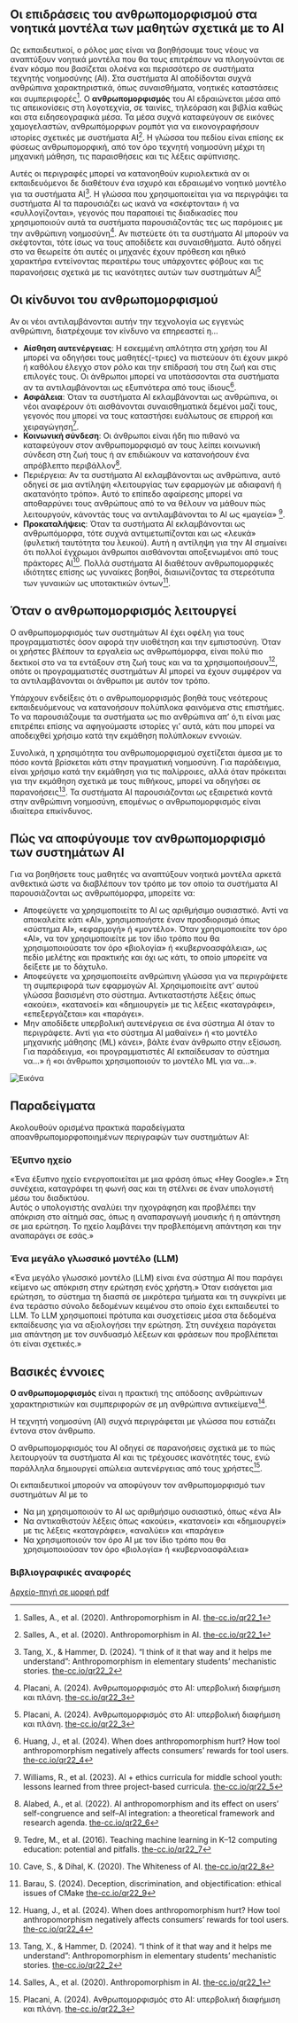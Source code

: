## Οι επιδράσεις του ανθρωπομορφισμού στα νοητικά μοντέλα των μαθητών σχετικά με το AI

Ως εκπαιδευτικοί, ο ρόλος μας είναι να βοηθήσουμε τους νέους να αναπτύξουν νοητικά μοντέλα που θα τους επιτρέπουν να πλοηγούνται σε έναν κόσμο που βασίζεται ολοένα και περισσότερο σε συστήματα τεχνητής νοημοσύνης (AI). Στα συστήματα AI αποδίδονται συχνά ανθρώπινα χαρακτηριστικά, όπως συναισθήματα, νοητικές καταστάσεις και συμπεριφορές[^1]. Ο **ανθρωπομορφισμός** του AI εδραιώνεται μέσα από τις απεικονίσεις στη λογοτεχνία, σε ταινίες, τηλεόραση και βιβλία καθώς και στα ειδησεογραφικά μέσα. Τα μέσα συχνά καταφεύγουν σε εικόνες χαμογελαστών, ανθρωπόμορφων ρομπότ για να εικονογραφήσουν ιστορίες σχετικές με συστήματα AI[^1]. Η γλώσσα του πεδίου είναι επίσης εκ φύσεως ανθρωπομορφική, από τον όρο τεχνητή νοημοσύνη μέχρι τη μηχανική μάθηση, τις παραισθήσεις και τις λέξεις αφύπνισης.

Αυτές οι περιγραφές μπορεί να κατανοηθούν κυριολεκτικά αν οι εκπαιδευόμενοι δε διαθέτουν ένα ισχυρό και εδραιωμένο νοητικό μοντέλο για τα συστήματα AI[^2]. Η γλώσσα που χρησιμοποιείται για να περιγράψει τα συστήματα AI τα παρουσιάζει ως ικανά να «σκέφτονται» ή να «συλλογίζονται», γεγονός που παραποιεί τις διαδικασίες που χρησιμοποιούν αυτά τα συστήματα παρουσιάζοντάς τες ως παρόμοιες με την ανθρώπινη νοημοσύνη[^3]. Αν πιστεύετε ότι τα συστήματα AI μπορούν να σκέφτονται, τότε ίσως να τους αποδίδετε και συναισθήματα. Αυτό οδηγεί στο να θεωρείτε ότι αυτές οι μηχανές έχουν πρόθεση και ηθικό χαρακτήρα εντείνοντας περαιτέρω τους υπάρχοντες φόβους και τις παρανοήσεις σχετικά με τις ικανότητες αυτών των συστημάτων AI[^3]

## Οι κίνδυνοι του ανθρωπομορφισμού

Αν οι νέοι αντιλαμβάνονται αυτήν την τεχνολογία ως εγγενώς ανθρώπινη, διατρέχουμε τον κίνδυνο να επηρεαστεί η…

- **Αίσθηση αυτενέργειας**: Η εσκεμμένη απλότητα στη χρήση του AI μπορεί να οδηγήσει τους μαθητές(-τριες) να πιστεύουν ότι έχουν μικρό ή καθόλου έλεγχο στον ρόλο και την επίδρασή του στη ζωή και στις επιλογές τους. Οι άνθρωποι μπορεί να υποτάσσονται στα συστήματα αν τα αντιλαμβάνονται ως εξυπνότερα από τους ίδιους[^4].
- **Ασφάλεια**: Όταν τα συστήματα AI εκλαμβάνονται ως ανθρώπινα, οι νέοι αναφέρουν ότι αισθάνονται συναισθηματικά δεμένοι μαζί τους, γεγονός που μπορεί να τους καταστήσει ευάλωτους σε επιρροή και χειραγώγηση[^5].
- **Κοινωνική σύνδεση**: Οι άνθρωποι είναι ήδη πιο πιθανό να καταφεύγουν στον ανθρωπομορφισμό αν τους λείπει κοινωνική σύνδεση στη ζωή τους ή αν επιδιώκουν να κατανοήσουν ένα απρόβλεπτο περιβάλλον[^6].
- Περιέργεια: Αν τα συστήματα AI εκλαμβάνονται ως ανθρώπινα, αυτό οδηγεί σε μια αντίληψη «λειτουργίας των εφαρμογών με αδιαφανή ή ακατανόητο τρόπο». Αυτό το επίπεδο αφαίρεσης μπορεί να αποθαρρύνει τους ανθρώπους από το να θέλουν να μάθουν πώς λειτουργούν, κάνοντάς τους να αντιλαμβάνονται το AI ως «μαγεία» [^7].
- **Προκαταλήψεις**: Όταν τα συστήματα AI εκλαμβάνονται ως ανθρωπόμορφα, τότε συχνά αντιμετωπίζονται και ως «λευκά» (φυλετική ταυτότητα του λευκού). Αυτή η αντίληψη για την AI σημαίνει ότι πολλοί έγχρωμοι άνθρωποι αισθάνονται αποξενωμένοι από τους πράκτορες AI[^8]. Πολλά συστήματα AI διαθέτουν ανθρωπομορφικές ιδιότητες επίσης ως γυναίκες βοηθοί, διαιωνίζοντας τα στερεότυπα των γυναικών ως υποτακτικών όντων[^9].

## Όταν ο ανθρωπομορφισμός λειτουργεί

Ο ανθρωπομορφισμός των συστημάτων AI έχει οφέλη για τους προγραμματιστές όσον αφορά την υιοθέτηση και την εμπιστοσύνη. Όταν οι χρήστες βλέπουν τα εργαλεία ως ανθρωπόμορφα, είναι πολύ πιο δεκτικοί στο να τα εντάξουν στη ζωή τους και να τα χρησιμοποιήσουν[^4], οπότε οι προγραμματιστές συστημάτων AI μπορεί να έχουν συμφέρον να τα αντιλαμβάνονται οι άνθρωποι με αυτόν τον τρόπο.

Υπάρχουν ενδείξεις ότι ο ανθρωπομορφισμός βοηθά τους νεότερους εκπαιδευόμενους να κατανοήσουν πολύπλοκα φαινόμενα στις επιστήμες. Το να παρουσιάζουμε τα συστήματα ως πιο ανθρώπινα απ’ ό,τι είναι μας επιτρέπει επίσης να αφηγούμαστε ιστορίες γι’ αυτά, κάτι που μπορεί να αποδειχθεί χρήσιμο κατά την εκμάθηση πολύπλοκων εννοιών.

Συνολικά, η χρησιμότητα του ανθρωπομορφισμού σχετίζεται άμεσα με το πόσο κοντά βρίσκεται κάτι στην πραγματική νοημοσύνη. Για παράδειγμα, είναι χρήσιμο κατά την εκμάθηση για τις παλίρροιες, αλλά όταν πρόκειται για την εκμάθηση σχετικά με τους πιθήκους, μπορεί να οδηγήσει σε παρανοήσεις[^2]. Τα συστήματα AI παρουσιάζονται ως εξαιρετικά κοντά στην ανθρώπινη νοημοσύνη, επομένως ο ανθρωπομορφισμός είναι ιδιαίτερα επικίνδυνος.

## Πώς να αποφύγουμε τον ανθρωπομορφισμό των συστημάτων AI

Για να βοηθήσετε τους μαθητές να αναπτύξουν νοητικά μοντέλα αρκετά ανθεκτικά ώστε να διαβλέπουν τον τρόπο με τον οποίο τα συστήματα AI παρουσιάζονται ως ανθρωπόμορφα, μπορείτε να:

- Αποφεύγετε να χρησιμοποιείτε το AI ως αριθμήσιμο ουσιαστικό. Αντί να αποκαλείτε κάτι «AI», χρησιμοποιήστε έναν προσδιορισμό όπως «σύστημα AI», «εφαρμογή» ή «μοντέλο». Όταν χρησιμοποιείτε τον όρο «AI», να τον χρησιμοποιείτε με τον ίδιο τρόπο που θα χρησιμοποιούσατε τον όρο «βιολογία» ή «κυβερνοασφάλεια», ως πεδίο μελέτης και πρακτικής και όχι ως κάτι, το οποίο μπορείτε να δείξετε με το δάχτυλο.
- Αποφεύγετε να χρησιμοποιείτε ανθρώπινη γλώσσα για να περιγράψετε τη συμπεριφορά των εφαρμογών AI. Χρησιμοποιείτε αντ’ αυτού γλώσσα βασισμένη στο σύστημα. Αντικαταστήστε λέξεις όπως «ακούει», «κατανοεί» και «δημιουργεί» με τις λέξεις «καταγράφει», «επεξεργάζεται» και «παράγει».
- Μην αποδίδετε υπερβολική αυτενέργεια σε ένα σύστημα AI όταν το περιγράφετε. Αντί για «το σύστημα AI μαθαίνει» ή «το μοντέλο μηχανικής μάθησης (ML) κάνει», βάλτε έναν άνθρωπο στην εξίσωση. Για παράδειγμα, «οι προγραμματιστές AI εκπαίδευσαν το σύστημα να…» ή «οι άνθρωποι χρησιμοποιούν το μοντέλο ML για να…».

![Εικόνα](Εικόνα)

## Παραδείγματα

Ακολουθούν ορισμένα πρακτικά παραδείγματα αποανθρωπομορφοποιημένων περιγραφών των συστημάτων AI:

### Έξυπνο ηχείο

«Ένα έξυπνο ηχείο ενεργοποιείται με μια φράση όπως «Hey Google».» Στη συνέχεια, καταγράφει τη φωνή σας και τη στέλνει σε έναν υπολογιστή μέσω του διαδικτύου.\
Αυτός ο υπολογιστής αναλύει την ηχογράφηση και προβλέπει την απόκριση στο αίτημά σας, όπως η αναπαραγωγή μουσικής ή η απάντηση σε μια ερώτηση. Το ηχείο λαμβάνει την προβλεπόμενη απάντηση και την αναπαράγει σε εσάς.»

### Ένα μεγάλο γλωσσικό μοντέλο (LLM)

«Ένα μεγάλο γλωσσικό μοντέλο (LLM) είναι ένα σύστημα AI που παράγει κείμενο ως απόκριση στην ερώτηση ενός χρήστη.» Όταν εισάγεται μια ερώτηση, το σύστημα τη διασπά σε μικρότερα τμήματα και τη συγκρίνει με ένα τεράστιο σύνολο δεδομένων κειμένου στο οποίο έχει εκπαιδευτεί το LLM. Το LLM χρησιμοποιεί πρότυπα και συσχετίσεις μέσα στα δεδομένα εκπαίδευσης για να αξιολογήσει την ερώτηση. Στη συνέχεια παράγεται μια απάντηση με τον συνδυασμό λέξεων και φράσεων που προβλέπεται ότι είναι σχετικές.»

## Βασικές έννοιες

**Ο ανθρωπομορφισμός** είναι η πρακτική της απόδοσης ανθρώπινων χαρακτηριστικών και συμπεριφορών σε μη ανθρώπινα αντικείμενα[^1].

Η τεχνητή νοημοσύνη (AI) συχνά περιγράφεται με γλώσσα που εστιάζει έντονα στον άνθρωπο.

Ο ανθρωπομορφισμός του AI οδηγεί σε παρανοήσεις σχετικά με το πώς λειτουργούν τα συστήματα AI και τις τρέχουσες ικανότητές τους, ενώ παράλληλα δημιουργεί απώλεια αυτενέργειας από τους χρήστες[^3].

Οι εκπαιδευτικοί μπορούν να αποφύγουν τον ανθρωπομορφισμό των συστημάτων AI με το

- Να μη χρησιμοποιούν το AI ως αριθμήσιμο ουσιαστικό, όπως «ένα AI»
- Να αντικαθιστούν λέξεις όπως «ακούει», «κατανοεί» και «δημιουργεί» με τις λέξεις «καταγράφει», «αναλύει» και «παράγει»
- Να χρησιμοποιούν τον όρο AI με τον ίδιο τρόπο που θα χρησιμοποιούσαν τον όρο «βιολογία» ή «κυβερνοασφάλεια»

### Βιβλιογραφικές αναφορές

[^1]: Salles, A., et al. (2020). Anthropomorphism in AI. [the-cc.io/qr22\_1](the-cc.io/qr22_1)

[^2]: Tang, X., & Hammer, D. (2024). “I think of it that way and it helps me understand”: Anthropomorphism in elementary students’ mechanistic stories. [the-cc.io/qr22\_2](the-cc.io/qr22_2)

[^3]: Placani, A. (2024). Ανθρωπομορφισμός στο AI: υπερβολική διαφήμιση και πλάνη. [the-cc.io/qr22\_3](the-cc.io/qr22_2)

[^4]: Huang, J., et al. (2024). When does anthropomorphism hurt? How tool anthropomorphism negatively affects consumers’ rewards for tool users. [the-cc.io/qr22\_4](the-cc.io/qr22_4)

[^5]: Williams, R., et al. (2023). AI + ethics curricula for middle school youth: lessons learned from three project-based curricula. [the-cc.io/qr22\_5](the-cc.io/qr22_5)

[^6]: Alabed, A., et al. (2022). AI anthropomorphism and its effect on users’ self-congruence and self–AI integration: a theoretical framework and research agenda. [the-cc.io/qr22\_6](the-cc.io/qr22_6)

[^7]: Tedre, M., et al. (2016). Teaching machine learning in K–12 computing education: potential and pitfalls. [the-cc.io/qr22\_7](the-cc.io/qr22_7)

[^8]: Cave, S., & Dihal, K. (2020). The Whiteness of AI. [the-cc.io/qr22\_8](the-cc.io/qr22_8)

[^9]: Barau, S. (2024). Deception, discrimination, and objectification: ethical issues of CMake [the-cc.io/qr22\_9](the-cc.io/qr22_9)

[Αρχείο-πηγή σε μορφή pdf](https://static.raspberrypi.org/files/curriculum/quickreads/22-Pedagogy_Summary_Anthropomorphism_2025.pdf)
